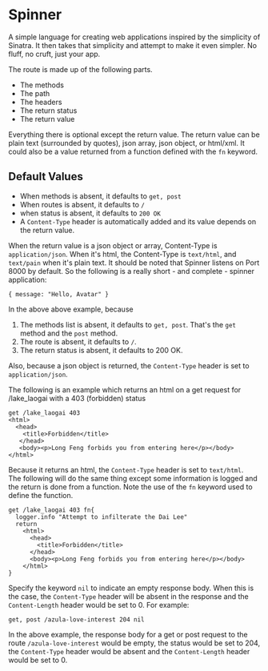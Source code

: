# Spinner
A simple language for creating web applications inspired by the simplicity of Sinatra. It then takes that simplicity and attempt to make it even simpler. No fluff, no cruft, just your app.

The route is made up of the following parts.
+ The methods
+ The path
+ The headers
+ The return status
+ The return value

Everything there is optional except the return value. The return value can be plain text (surrounded by quotes), json array, json object, or html/xml. It could also be a value returned from a function defined with the `fn` keyword.

## Default Values
+ When methods is absent, it defaults to `get, post`
+ When routes is absent, it defaults to `/`
+ when status is absent, it defaults to `200 OK`
+ A `Content-Type` header is automatically added and its value depends on the return value.

When the return value is a json object or array, Content-Type is `application/json`. When it's html, the Content-Type is `text/html`, and `text/pain` when it's plain text. It should be noted that Spinner listens on Port 8000 by default. So the following is a really short - and complete - spinner application:
```
{ message: "Hello, Avatar" }
```
In the above above example, because
1. The methods list is absent, it defaults to `get, post`. That's the `get` method and the `post` method.
2. The route is absent, it defaults to `/`.
3. The return status is absent, it defaults to 200 OK.

Also, because a json object is returned, the `Content-Type` header is set to `application/json`.

The following is an example which returns an html on a get request for /lake_laogai with a 403 (forbidden) status
```
get /lake_laogai 403
<html>
  <head>
    <title>Forbidden</title>
   </head>
   <body><p>Long Feng forbids you from entering here</p></body>
</html>
```
Because it returns an html, the  `Content-Type` header is set to `text/html`.  
The following will do the same thing except some information is logged and the return is done from a function. Note the use of the `fn` keyword used to define the function.
```
get /lake_laogai 403 fn{
  logger.info "Attempt to infilterate the Dai Lee"
  return
    <html>
      <head>
        <title>Forbidden</title>
      </head>
      <body><p>Long Feng forbids you from entering here</p></body>
    </html>
}
```
Specify the keyword `nil` to indicate an empty response body. When this is the case, the `Content-Type` header will be absent in the response and the `Content-Length` header would be set to 0. For example:
```
get, post /azula-love-interest 204 nil
```
In the above example, the response body for a get or post request to the route `/azula-love-interest` would be empty, the status would be set to 204, the `Content-Type` header would be absent and the `Content-Length` header would be set to 0.
